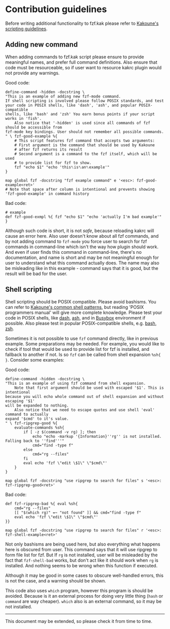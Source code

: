 # Contribution guidelines

Before writing additional functionality to fzf.kak please refer to
[Kakoune's scripting guidelines](https://github.com/mawww/kakoune/blob/master/doc/writing_scripts.asciidoc).

## Adding new command
When adding commands to fzf.kak script please ensure to provide meaningful names,
and prefer full command definitions. Also ensure that code must be resourceable, so if user
want to resource kakrc plugin would not provide any warnings.

Good code:
```kak
define-command -hidden -docstring \
"This is an example of adding new fzf-mode command.
If shell scripting is involved please follow POSIX standards, and test
your code in POSIX shells, like 'dash', 'ash', and popular POSIX-compatible
shells, like 'bash' and 'zsh' You earn bonus points if your script works in 'fish'.
    Also notice that '-hidden' is used since all commands of fzf should be accessible from
fzf-mode key bindings. User should not remember all possible commands.
" \ fzf-good-example %{
    # This script features fzf command that accepts two arguments:
    # First argument is the command that should be used by Kakoune
    # after fzf returns its result
    # Second argument is a command to the fzf itself, which will be used
    # to provide list for fzf to show.
    fzf "echo $1" "echo 'this␤is␤an␤example'"
}

map global fzf -docstring "fzf example command" e '<esc>: fzf-good-example<ret>'
# Note that space after column is intentional and prevents showing 'fzf-good-example' in command history
```

Bad code:
```kak
# example
def fzf-good-exmpl %{ fzf "echo $1" "echo 'actually I'm bad example'" }
```

Although such code is short, it is not *safe*, because reloading kakrc will cause an error here.
Also user doesn't know about all fzf commands, and by not adding command to `fzf-mode` you force
user to search for fzf commands in command-line which isn't the way how plugin should work. And even
if user finds this command in command-line, there's no documentation, and name is short and may be not
meaningful enough for user to understand what this command actually does. The name may also be misleading
like in this example - command says that it is good, but the result will be bad for the user.

## Shell scripting
Shell scripting should be POSIX compatible. Please avoid bashisms. You can refer to
[Kakoune's common shell patterns](https://github.com/mawww/kakoune/blob/master/doc/writing_scripts.asciidoc#common-shell-patterns), but reading 'POSIX programmers manual' will give more complete knowledge.
Please test your code in POSIX shells, like [dash](https://packages.debian.org/stretch/dash),
[ash](https://www.in-ulm.de/~mascheck/various/ash/), and in [Busybox](https://www.busybox.net/) environment
if possible. Also please test in popular POSIX-compatible shells, e.g. [bash](https://www.gnu.org/software/bash/),
[zsh](https://www.zsh.org/).

Sometimes it is not possible to use `fzf` command directly, like in previous example. Some preparations may
be needed. For example, you would like to check if tool that would be used to provide list for fzf is installed,
and fallback to another if not. Is so `fzf` can be called from shell expansion `%sh{ }`. Consider some examples:

Good code:
```kak
define-command -hidden -docstring \
"This is an example of using fzf command from shell expansion.
    Note that first argument should be used with escaped '$1'. This is intentional
because you will echo whole command out of shell expansion and without escaping '$1'
will be expanded to nothing.
    Also notice that we need to escape quotes and use shell 'eval' command to actually
expand '$cmd' to it's value.
" \ fzf-ripgrep-good %{ 
    evaluate-commands %sh{
        if [ -z $(command -v rg) ]; then
            echo "echo -markup '{Information}''rg'' is not installed. Falling back to ''find'''"
            cmd="find -type f"
        else
            cmd="rg --files"
        fi
        eval echo 'fzf \"edit \$1\" \"$cmd\"'
    }
}

map global fzf -docstring "use ripgrep to search for files" s '<esc>: fzf-ripgrep-good<ret>'
```

Bad code:
```kak
def fzf-ripgrep-bad %{ eval %sh{
    cmd="rg --files"
    [[ "$(which rg)" =~ "not found" ]] && cmd="find -type f"
    eval echo 'fzf \"edit \$1\" \"$cmd\"'
}}

map global fzf -docstring "use ripgrep to search for files" r '<esc>: fzf-shell-example<ret>'
```

Not only bashisms are being used here, but also everything what happens here is obscured from user. This command
says that it will use ripgrep to form file list for fzf. But If `rg` is not installed, user will be misleaded by
the fact that `fzf-shell-bad` works, but don't act like it should work when `rg` is installed. And nothing seems
to be wrong when this function if executed.

Although it may be good in some cases to obscure well-handled errors, this is not the case, and a warning should
be shown.

This code also uses `which` program, however this program is should be avoided. Because is it an external process
for doing very little thing (`hash` or `command` are way cheaper). `which` also is an external command, so it may
be not installed.

---

This document may be extended, so please check it from time to time.
